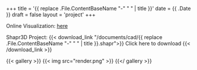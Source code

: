 +++
title = '{{ replace .File.ContentBaseName "-" " " | title }}'
date = {{ .Date }}
draft = false
layout = 'project'
+++

Online Visualization: [here](https://beta.collaborate.shapr3d.com/v/QiLlW8ULcsdGMxVjttpxT)

Shapr3D Project:
{{< download_link "/documents/cad/{{ replace .File.ContentBaseName \"-\" \" \" | title }}.shapr">}}
Click here to download
{{< /download_link >}}

<!--more-->

{{< gallery >}}
    {{< img src="render.png" >}}
{{</ gallery >}}
